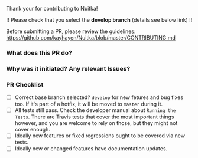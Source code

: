 Thank your for contributing to Nuitka!

!! Please check that you select the **develop branch** (details see below link) !!

Before submitting a PR, please review the guidelines:
https://github.com/kayhayen/Nuitka/blob/master/CONTRIBUTING.md

### What does this PR do?

### Why was it initiated? Any relevant Issues?

### PR Checklist
- [ ] Correct base branch selected? `develop` for new fetures and bug fixes too. If it's
      part of a hotfix, it will be moved to ``master`` during it.
- [ ] All tests still pass. Check the developer manual about ``Running the Tests``. There
      are Travis tests that cover the most important things however, and you are
      welcome to rely on those, but they might not cover enough.
- [ ] Ideally new features or fixed regressions ought to be covered via new tests.
- [ ] Ideally new or changed features have documentation updates.
